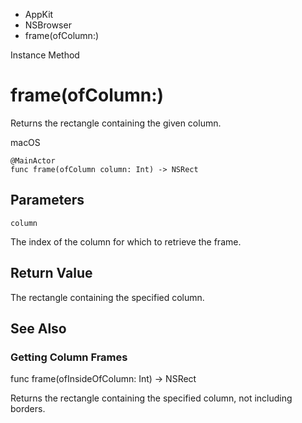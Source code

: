 

- AppKit
- NSBrowser
-  frame(ofColumn:) 

Instance Method

# frame(ofColumn:)

Returns the rectangle containing the given column.

macOS

``` source
@MainActor
func frame(ofColumn column: Int) -> NSRect
```

## Parameters 

`column`  

The index of the column for which to retrieve the frame.

## Return Value

The rectangle containing the specified column.

## See Also

### Getting Column Frames

func frame(ofInsideOfColumn: Int) -> NSRect

Returns the rectangle containing the specified column, not including borders.

